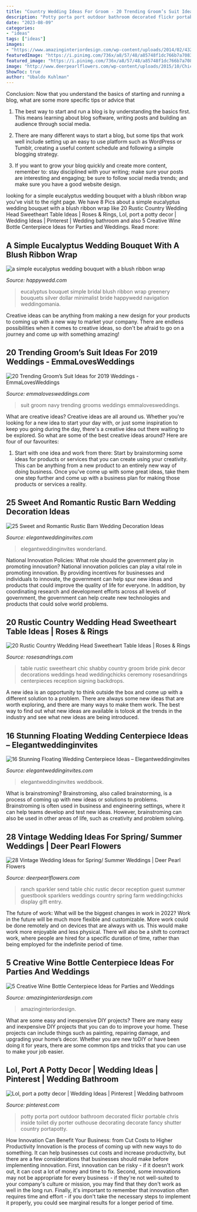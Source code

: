 ```yaml
---
title: "Country Wedding Ideas For Groom - 20 Trending Groom’s Suit Ideas For 2019 Weddings"
description: "Potty porta port outdoor bathroom decorated flickr portable chris inside toilet diy porter outhouse decorating decorate fancy shutter country portapotty"
date: "2023-08-09"
categories:
- "ideas"
tags: ["ideas"]
images:
- "https://www.amazinginteriordesign.com/wp-content/uploads/2014/02/432.jpg"
featuredImage: "https://i.pinimg.com/736x/a8/57/48/a85748f1dc766b7a7083056ac7f06529--wedding-bathroom-brunch-wedding.jpg"
featured_image: "https://i.pinimg.com/736x/a8/57/48/a85748f1dc766b7a7083056ac7f06529--wedding-bathroom-brunch-wedding.jpg"
image: "http://www.deerpearlflowers.com/wp-content/uploads/2015/10/Chic-vintage-ranch-wedding-decor.jpg"
ShowToc: true
author: "Ubaldo Kuhlman"
---
```



Conclusion: Now that you understand the basics of starting and running a blog, what are some more specific tips or advice that
1. The best way to start and run a blog is by understanding the basics first. This means learning about blog software, writing posts and building an audience through social media.
2. There are many different ways to start a blog, but some tips that work well include setting up an easy to use platform such as WordPress or Tumblr, creating a useful content schedule and following a simple blogging strategy.

3. If you want to grow your blog quickly and create more content, remember to: stay disciplined with your writing; make sure your posts are interesting and engaging; be sure to follow social media trends; and make sure you have a good website design.

	

		
looking for a simple eucalyptus wedding bouquet with a blush ribbon wrap you've visit to the right page. We have 8 Pics about a simple eucalyptus wedding bouquet with a blush ribbon wrap like 20 Rustic Country Wedding Head Sweetheart Table Ideas | Roses &amp; Rings, Lol, port a potty decor | Wedding Ideas | Pinterest | Wedding bathroom and also 5 Creative Wine Bottle Centerpiece Ideas for Parties and Weddings. Read more:
		
    
## A Simple Eucalyptus Wedding Bouquet With A Blush Ribbon Wrap

<img loading=lazy src="http://happywedd.com/wp-content/uploads/2018/09/a-simple-eucalyptus-wedding-bouquet-with-a-blush-ribbon-wrap.jpg" onerror="this.onerror=null;this.src='https://tse2.mm.bing.net/th?id=OIP.RsnhpPClno3xLu_xFQXp2AHaLH&amp;pid=15.1';" alt="a simple eucalyptus wedding bouquet with a blush ribbon wrap">

_Source: happywedd.com_

>eucalyptus bouquet simple bridal blush ribbon wrap greenery bouquets silver dollar minimalist bride happywedd navigation weddingomania. 

	

Creative ideas can be anything from making a new design for your products to coming up with a new way to market your company. There are endless possibilities when it comes to creative ideas, so don't be afraid to go on a journey and come up with something amazing!

    
## 20 Trending Groom’s Suit Ideas For 2019 Weddings - EmmaLovesWeddings

<img loading=lazy src="http://emmalovesweddings.com/wp-content/uploads/2018/09/navy-blue-groom-suit-wedding-ideas.jpg" onerror="this.onerror=null;this.src='https://tse4.mm.bing.net/th?id=OIP.dpjUCMIlMlwyru3rUc6vKAHaLH&amp;pid=15.1';" alt="20 Trending Groom’s Suit Ideas for 2019 Weddings - EmmaLovesWeddings">

_Source: emmalovesweddings.com_

>suit groom navy trending grooms weddings emmalovesweddings. 

	

What are creative ideas?
Creative ideas are all around us. Whether you're looking for a new idea to start your day with, or just some inspiration to keep you going during the day, there's a creative idea out there waiting to be explored. So what are some of the best creative ideas around? Here are four of our favourites: 
1. Start with one idea and work from there: Start by brainstorming some ideas for products or services that you can create using your creativity. This can be anything from a new product to an entirely new way of doing business. Once you've come up with some great ideas, take them one step further and come up with a business plan for making those products or services a reality. 


    
## 25 Sweet And Romantic Rustic Barn Wedding Decoration Ideas

<img loading=lazy src="https://www.elegantweddinginvites.com/wedding-blog/wp-content/uploads/2017/06/sweet-rustic-barn-wedding-photo-display-ideas.jpg" onerror="this.onerror=null;this.src='https://tse3.mm.bing.net/th?id=OIP.PXBQgIHAaGeoVvLvxM2TtQHaLH&amp;pid=15.1';" alt="25 Sweet and Romantic Rustic Barn Wedding Decoration Ideas">

_Source: elegantweddinginvites.com_

>elegantweddinginvites wonderland. 

	

National Innovation Policies: What role should the government play in promoting innovation?
National innovation policies can play a vital role in promoting innovation. By providing incentives for businesses and individuals to innovate, the government can help spur new ideas and products that could improve the quality of life for everyone. In addition, by coordinating research and development efforts across all levels of government, the government can help create new technologies and products that could solve world problems.

    
## 20 Rustic Country Wedding Head Sweetheart Table Ideas | Roses &amp; Rings

<img loading=lazy src="http://www.rosesandrings.com/wp-content/uploads/2018/01/Rustic-Pink-Shabby-Chic-Wedding-Sweetheart-Table.jpg" onerror="this.onerror=null;this.src='https://tse2.mm.bing.net/th?id=OIP.aCZ1eOYxF1FJFMnWb6fV7wHaLG&amp;pid=15.1';" alt="20 Rustic Country Wedding Head Sweetheart Table Ideas | Roses &amp; Rings">

_Source: rosesandrings.com_

>table rustic sweetheart chic shabby country groom bride pink decor decorations weddings head weddingchicks ceremony rosesandrings centerpieces reception signing backdrops. 

	

A new idea is an opportunity to think outside the box and come up with a different solution to a problem. There are always some new ideas that are worth exploring, and there are many ways to make them work. The best way to find out what new ideas are available is tolook at the trends in the industry and see what new ideas are being introduced.

    
## 16 Stunning Floating Wedding Centerpiece Ideas – Elegantweddinginvites

<img loading=lazy src="https://www.elegantweddinginvites.com/wedding-blog/wp-content/uploads/2015/08/romantic-wedding-centerpieces-for-rustic-wedding-ideas.jpg" onerror="this.onerror=null;this.src='https://tse3.mm.bing.net/th?id=OIP.AT9irm-0YO1AIJ_NXOgDGwHaLH&amp;pid=15.1';" alt="16 Stunning Floating Wedding Centerpiece Ideas – Elegantweddinginvites">

_Source: elegantweddinginvites.com_

>elegantweddinginvites weddbook. 

	

What is brainstroming?
Brainstroming, also called brainstorming, is a process of coming up with new ideas or solutions to problems. Brainstroming is often used in business and engineering settings, where it can help teams develop and test new ideas. However, brainstroming can also be used in other areas of life, such as creativity and problem solving.

    
## 28 Vintage Wedding Ideas For Spring/ Summer Weddings | Deer Pearl Flowers

<img loading=lazy src="http://www.deerpearlflowers.com/wp-content/uploads/2015/10/Chic-vintage-ranch-wedding-decor.jpg" onerror="this.onerror=null;this.src='https://tse2.mm.bing.net/th?id=OIP.mtcC2jVDvw54wDEZ6SRUcgHaLH&amp;pid=15.1';" alt="28 Vintage Wedding Ideas for Spring/ Summer Weddings | Deer Pearl Flowers">

_Source: deerpearlflowers.com_

>ranch sparkler send table chic rustic decor reception guest summer guestbook sparklers weddings country spring farm weddingchicks display gift entry. 

	

The future of work: What will be the biggest changes in work in 2022?
Work in the future will be much more flexible and customizable. More work could be done remotely and on devices that are always with us. This would make work more enjoyable and less physical. There will also be a shift to contract work, where people are hired for a specific duration of time, rather than being employed for the indefinite period of time.

    
## 5 Creative Wine Bottle Centerpiece Ideas For Parties And Weddings

<img loading=lazy src="https://www.amazinginteriordesign.com/wp-content/uploads/2014/02/432.jpg" onerror="this.onerror=null;this.src='https://tse2.mm.bing.net/th?id=OIP.AExF5Zy72FeyNo9TbSDv2wHaSV&amp;pid=15.1';" alt="5 Creative Wine Bottle Centerpiece Ideas for Parties and Weddings">

_Source: amazinginteriordesign.com_

>amazinginteriordesign. 

	

What are some easy and inexpensive DIY projects?
There are many easy and inexpensive DIY projects that you can do to improve your home. These projects can include things such as painting, repairing damage, and upgrading your home’s decor. Whether you are new toDIY or have been doing it for years, there are some common tips and tricks that you can use to make your job easier.

    
## Lol, Port A Potty Decor | Wedding Ideas | Pinterest | Wedding Bathroom

<img loading=lazy src="https://i.pinimg.com/736x/a8/57/48/a85748f1dc766b7a7083056ac7f06529--wedding-bathroom-brunch-wedding.jpg" onerror="this.onerror=null;this.src='https://tse3.mm.bing.net/th?id=OIP.VYz-TL4xJZon02hYrAy1xQAAAA&amp;pid=15.1';" alt="Lol, port a potty decor | Wedding Ideas | Pinterest | Wedding bathroom">

_Source: pinterest.com_

>potty porta port outdoor bathroom decorated flickr portable chris inside toilet diy porter outhouse decorating decorate fancy shutter country portapotty. 

	

How Innovation Can Benefit Your Business: from Cut Costs to Higher Productivity
Innovation is the process of coming up with new ways to do something. It can help businesses cut costs and increase productivity, but there are a few considerations that businesses should make before implementing innovation. First, innovation can be risky - if it doesn't work out, it can cost a lot of money and time to fix. Second, some innovations may not be appropriate for every business - if they're not well-suited to your company's culture or mission, you may find that they don't work as well in the long run. Finally, it's important to remember that innovation often requires time and effort - if you don't take the necessary steps to implement it properly, you could see marginal results for a longer period of time.

